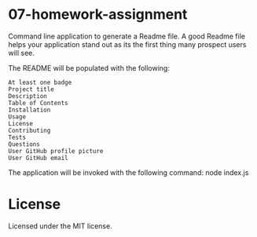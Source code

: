 # 07-homework-assignment

  Command line application to generate a Readme file. A good Readme file helps your application stand out as its the first thing many prospect users will see.

The README will be populated with the following:

    At least one badge
    Project title
    Description
    Table of Contents
    Installation
    Usage
    License
    Contributing
    Tests
    Questions
    User GitHub profile picture
    User GitHub email
    
    
The application will be invoked with the following command: node index.js

# License

Licensed under the MIT license.
